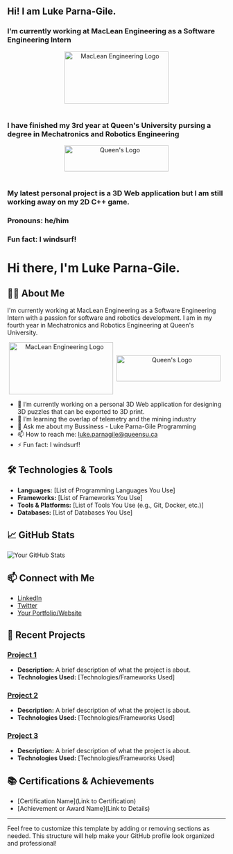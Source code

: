 ## Hi! I am Luke Parna-Gile.

### I’m currently working at MacLean Engineering as a Software Engineering Intern

<div style="text-align: center;" style="margin-left: 30px;">
  <img src="https://github.com/user-attachments/assets/e69b9ce2-8fd2-4be0-a90d-f07683f86ffc" alt="MacLean Engineering Logo" style="width: 240px; height: 120px;">
</div><br>

### I have finished my 3rd year at Queen's University pursing a degree in Mechatronics and Robotics Engineering
<div style="text-align: center;" style="display: flex; justify-content: center; align-items: center;">
  <img src="https://github.com/user-attachments/assets/699cef83-2ecf-41cd-95e6-d3471532c61c" alt="Queen's Logo" style="width: 240px; height: 60px;">
</div><br>

### My latest personal project is a 3D Web application but I am still working away on my 2D C++ game.

### Pronouns: he/him
### Fun fact: I windsurf!


#  Hi there, I'm Luke Parna-Gile.

## 👨‍💻 About Me

I'm currently working at MacLean Engineering as a Software Engineering Intern with a passion for software and robotics development. I am in my fourth year in Mechatronics and Robotics Engineering at Queen's University.

<div style="display: flex; justify-content: space-around; align-items: center;">
  <div align="center">
      <img src="https://github.com/user-attachments/assets/e69b9ce2-8fd2-4be0-a90d-f07683f86ffc" alt="MacLean Engineering Logo" style="width: 240px; height: 120px;">
  </div>
  <div style="text-align: center;" style="display: flex; justify-content: center; align-items: center;">
  <img src="https://github.com/user-attachments/assets/699cef83-2ecf-41cd-95e6-d3471532c61c" alt="Queen's Logo" style="width: 240px; height: 60px;">
  </div><br>
</div>

- 🔭 I’m currently working on a personal 3D Web application for designing 3D puzzles that can be exported to 3D print.
- 🌱 I’m learning the overlap of telemetry and the mining industry
- 💬 Ask me about my Bussiness - Luke Parna-Gile Programming
- 📫 How to reach me: luke.parnagile@queensu.ca
- ⚡ Fun fact: I windsurf!

## 🛠️ Technologies & Tools

- **Languages:** [List of Programming Languages You Use]
- **Frameworks:** [List of Frameworks You Use]
- **Tools & Platforms:** [List of Tools You Use (e.g., Git, Docker, etc.)]
- **Databases:** [List of Databases You Use]

## 📈 GitHub Stats

![Your GitHub Stats](https://github-readme-stats.vercel.app/api?username=[YourUsername]&show_icons=true&theme=radical)

## 📫 Connect with Me

- [LinkedIn](https://www.linkedin.com/in/your-linkedin/)
- [Twitter](https://twitter.com/your-twitter/)
- [Your Portfolio/Website](https://your-portfolio.com)

## 📄 Recent Projects

### [Project 1](https://github.com/yourusername/project1)
- **Description:** A brief description of what the project is about.
- **Technologies Used:** [Technologies/Frameworks Used]

### [Project 2](https://github.com/yourusername/project2)
- **Description:** A brief description of what the project is about.
- **Technologies Used:** [Technologies/Frameworks Used]

### [Project 3](https://github.com/yourusername/project3)
- **Description:** A brief description of what the project is about.
- **Technologies Used:** [Technologies/Frameworks Used]

## 📚 Certifications & Achievements

- [Certification Name](Link to Certification)
- [Achievement or Award Name](Link to Details)

---

Feel free to customize this template by adding or removing sections as needed. This structure will help make your GitHub profile look organized and professional!
